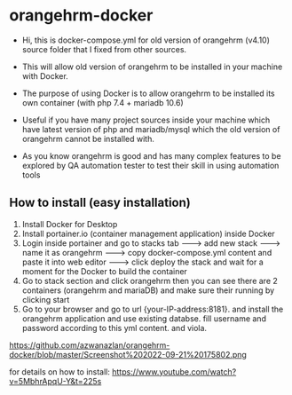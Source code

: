 # orangehrm-docker

- Hi, this is docker-compose.yml for old version of orangehrm (v4.10) source folder that I fixed from other sources. 

- This will allow old version of orangehrm to be installed in your machine with Docker.

- The purpose of using Docker is to allow orangehrm to be installed its own container (with php 7.4 + mariadb 10.6)

- Useful if you have many project sources inside your machine which have latest version of php and mariadb/mysql which the old version of orangehrm cannot be installed    with.

- As you know orangehrm is good and has many complex features to be explored by QA automation tester to test their skill in using automation tools

## How to install (easy installation)

1. Install Docker for Desktop
2. Install portainer.io (container management application) inside Docker
3. Login inside portainer and go to stacks tab ---> add new stack ---> name it as orangehrm ---> copy docker-compose.yml content and paste it into web editor ---> click deploy the stack and wait for a moment for the Docker to build the container
4. Go to stack section and click orangehrm then you can see there are 2 containers (orangehrm and mariaDB) and make sure their running by clicking start
5. Go to your browser and go to url {your-IP-address:8181}. and install the orangehrm application and use existing databse. fill username and password according to this yml content. and viola.

https://github.com/azwanazlan/orangehrm-docker/blob/master/Screenshot%202022-09-21%20175802.png

for details on how to install: https://www.youtube.com/watch?v=5MbhrApqU-Y&t=225s
